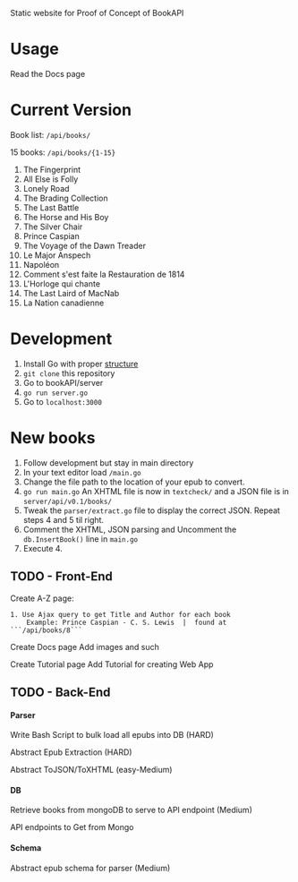 Static website for Proof of Concept of BookAPI

# Usage

Read the Docs page

# Current Version

Book list: ```/api/books/```

15 books: ```/api/books/{1-15}```

1. The Fingerprint
2. All Else is Folly
3. Lonely Road
4. The Brading Collection
5. The Last Battle
6. The Horse and His Boy
7. The Silver Chair
8. Prince Caspian
9. The Voyage of the Dawn Treader
10. Le Major Anspech
11. Napoléon
12. Comment s'est faite la Restauration de 1814
13. L'Horloge qui chante
14. The Last Laird of MacNab
15. La Nation canadienne

# Development

1. Install Go with proper [structure](http://golang.org/doc/code.html)
2. ```git clone``` this repository
3. Go to bookAPI/server
4. ```go run server.go```
5. Go to ```localhost:3000```

# New books

1. Follow development but stay in main directory
2. In your text editor load ```/main.go```
3. Change the file path to the location of your epub to convert.
4. ```go run main.go```
	An XHTML file is now in ```textcheck/``` and a JSON file is in ```server/api/v0.1/books/```
5. Tweak the ```parser/extract.go``` file to display the correct JSON.
	Repeat steps 4 and 5 til right.
6. Comment the XHTML, JSON parsing and Uncomment the ```db.InsertBook()``` line in ```main.go```
7. Execute 4.

## TODO - Front-End

Create A-Z page:

	1. Use Ajax query to get Title and Author for each book
		Example: Prince Caspian - C. S. Lewis  |  found at ```/api/books/8```

Create Docs page
	Add images and such

Create Tutorial page
	Add Tutorial for creating Web App

## TODO - Back-End

#### Parser

Write Bash Script to bulk load all epubs into DB (HARD)

Abstract Epub Extraction (HARD)

Abstract ToJSON/ToXHTML (easy-Medium)

#### DB

Retrieve books from mongoDB to serve to API endpoint (Medium)

API endpoints to Get from Mongo

#### Schema

Abstract epub schema for parser (Medium)

